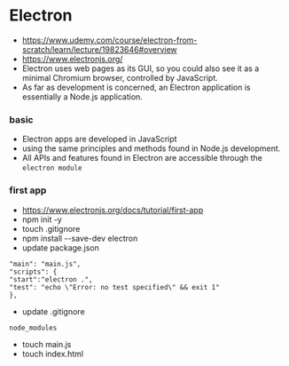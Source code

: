 # Electron
- https://www.udemy.com/course/electron-from-scratch/learn/lecture/19823646#overview
- https://www.electronjs.org/
- Electron uses web pages as its GUI, so you could also see it as a minimal Chromium browser, controlled by JavaScript.
- As far as development is concerned, an Electron application is essentially a Node.js application.

### basic
- Electron apps are developed in JavaScript
- using the same principles and methods found in Node.js development. 
- All APIs and features found in Electron are accessible through the ```electron module```

### first app
- https://www.electronjs.org/docs/tutorial/first-app
- npm init -y
- touch .gitignore
- npm install --save-dev electron
- update package.json
```
"main": "main.js",
"scripts": {
"start":"electron .",
"test": "echo \"Error: no test specified\" && exit 1"
},
```
- update .gitignore
```
node_modules
```
- touch main.js
- touch index.html

